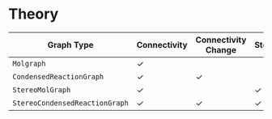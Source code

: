 # Theory


| Graph Type     <br>         | Connectivity <br>| Connectivity <br> Change | Stereo <br> |Stereo <br> Change  |
|-----------------------------|------------------|--------------------------|-----------------|-------------|
| `Molgraph`                  | ✓                |                          |                 |             |
| `CondensedReactionGraph`    | ✓                | ✓                        |                 |             |
| `StereoMolGraph`            | ✓                |                          | ✓               |             |
| `StereoCondensedReactionGraph` | ✓             | ✓                       | ✓               | ✓           |